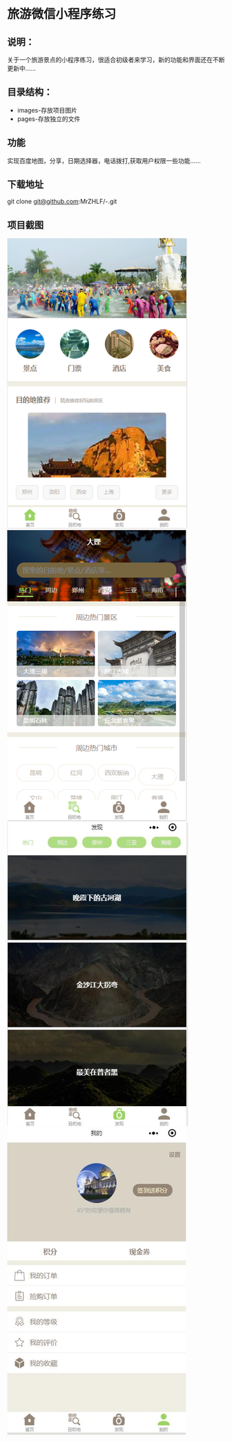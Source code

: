 # 旅游微信小程序练习
## 说明：
关于一个旅游景点的小程序练习，很适合初级者来学习，新的功能和界面还在不断更新中......
## 目录结构：
* images-存放项目图片
* pages-存放独立的文件
## 功能
实现百度地图，分享，日期选择器，电话拨打,获取用户权限一些功能......
## 下载地址
git clone git@github.com:MrZHLF/-.git

## 项目截图
![baidu](./client/images/1.png)
![baidu](./client/images/2.png)
![baidu](./client/images/3.jpg)
![baidu](./client/images/4.jpg)